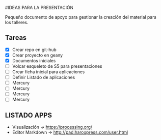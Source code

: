 #IDEAS PARA LA PRESENTACIÓN

Pequeño documento de apoyo para gestionar la creación del material para los talleres.


## Tareas

- [x] Crear repo en git-hub
- [x] Crear proyecto en geany
- [x] Documentos iniciales
- [ ] Volcar esqueleto de S5 para presentaciones
- [ ] Crear ficha inicial para aplicaciones
- [ ] Definir Listado de aplicaciones
- [ ] Mercury
- [ ] Mercury
- [ ] Mercury
- [ ] Mercury

## LISTADO APPS
* Visualización -> <https://processing.org/>
* Editor Markdown -> <http://pad.haroopress.com/user.html>
